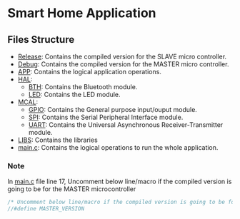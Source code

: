 # Smart Home Application

## Files Structure
- [Release](Release):	Contains the compiled version for the SLAVE micro controller.
- [Debug](Debug):	Contains the compiled version for the MASTER micro controller.
- [APP](tree/master/APP):		Contains the logical application operations.
- [HAL](HAL):
	- [BTH](HAL/BTH):	Contains the Bluetooth module.
	- [LED](HAL/LED):	Contains the LED module.
- [MCAL](MCAL):
	- [GPIO](MCAL/GPIO):	Contains the General purpose input/ouput module.
	- [SPI](MCAL/SPI):	Contains the Serial Peripheral Interface module.
	- [UART](MCAL/UART):	Contains the Universal Asynchronous Receiver-Transmitter module.
- [LIBS](LIBS):		Contains the libraries
- [main.c](main.c):	Contains the logical operations to run the whole application.

### Note

In [main.c](main.c) file line 17, Uncomment below line/macro if the compiled version is going to be for the MASTER microcontroller

```c
/* Uncomment below line/macro if the compiled version is going to be for the MASTER microcontroller */
//#define MASTER_VERSION
```
